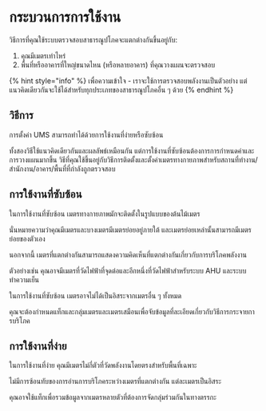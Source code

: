 # กระบวนการการใช้งาน

วิธีการที่คุณใช้ระบบตรวจสอบสาธารณูปโภคจะแตกต่างกันขึ้นอยู่กับ:

1. คุณมีเมตรเท่าไหร่
2. พื้นที่หรืออาคารที่ใหญ่ขนาดไหน (หรือหลายอาคาร) ที่คุณวางแผนจะตรวจสอบ



{% hint style="info" %}
เพื่อความเข้าใจ - เราจะใช้การตรวจสอบพลังงานเป็นตัวอย่าง แต่แนวคิดเดียวกันจะใช้ได้สำหรับทุกประเภทของสาธารณูปโภคอื่น ๆ ด้วย
{% endhint %}



## วิธีการ

การตั้งค่า UMS สามารถทำได้ด้วยการใช้งานที่ง่ายหรือซับซ้อน

ทั้งสองวิธีใช้แนวคิดเดียวกันและผลลัพธ์เหมือนกัน แต่การใช้งานที่ซับซ้อนต้องการการกำหนดค่าและการวางแผนมากขึ้น วิธีที่คุณใช้ขึ้นอยู่กับวิธีการติดตั้งและตั้งค่าเมตรทางกายภาพสำหรับสถานที่ทำงาน/สำนักงาน/อาคาร/พื้นที่ที่กำลังถูกตรวจสอบ



## การใช้งานที่ซับซ้อน

ในการใช้งานที่ซับซ้อน เมตรทางกายภาพมักจะติดตั้งในรูปแบบของต้นไม้เมตร

นั่นหมายความว่าคุณมีเมตรและบางเมตรมีเมตรย่อยอยู่ภายใต้ และเมตรย่อยเหล่านั้นสามารถมีเมตรย่อยของตัวเอง

นอกจากนี้ เมตรที่แตกต่างกันสามารถแสดงความคิดเห็นที่แตกต่างกันเกี่ยวกับการบริโภคพลังงาน

ตัวอย่างเช่น คุณอาจมีเมตรที่วัดไฟฟ้าที่จุดต่อและอีกหนึ่งที่วัดไฟฟ้าสำหรับระบบ AHU และระบบทำความเย็น

ในการใช้งานที่ซับซ้อน เมตรอาจไม่ได้เป็นอิสระจากเมตรอื่น ๆ ทั้งหมด

คุณจะต้องกำหนดแท็กและกลุ่มเมตรและเมตรเสมือนเพื่อจับข้อมูลที่ละเอียดเกี่ยวกับวิธีการกระจายการบริโภค



## การใช้งานที่ง่าย

ในการใช้งานที่ง่าย คุณมีเมตรไม่กี่ตัวที่วัดพลังงานโดยตรงสำหรับพื้นที่เฉพาะ

ไม่มีการซ้อนทับของการอ่านการบริโภคระหว่างเมตรที่แตกต่างกัน แต่ละเมตรเป็นอิสระ

คุณอาจใช้แท็กเพื่อรวมข้อมูลจากเมตรหลายตัวที่ต้องการจัดกลุ่มร่วมกันในทางตรรกะ